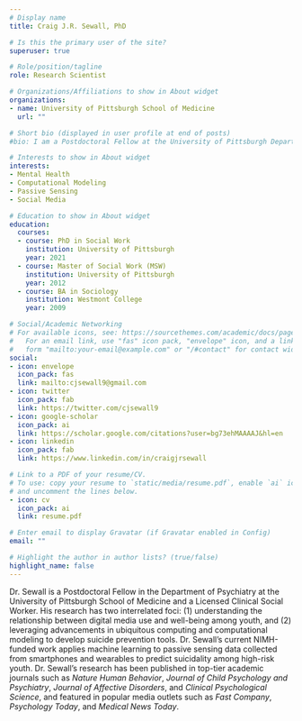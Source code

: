 ```yaml
---
# Display name
title: Craig J.R. Sewall, PhD

# Is this the primary user of the site?
superuser: true

# Role/position/tagline
role: Research Scientist

# Organizations/Affiliations to show in About widget
organizations:
- name: University of Pittsburgh School of Medicine
  url: ""

# Short bio (displayed in user profile at end of posts)
#bio: I am a Postdoctoral Fellow at the University of Pittsburgh Department of Psychiatry and a Licensed Clinical Social Worker. My research focuses on leveraging computational modeling and passive sensing technologies to predict suicidality among youth.

# Interests to show in About widget
interests:
- Mental Health
- Computational Modeling
- Passive Sensing
- Social Media

# Education to show in About widget
education:
  courses:
  - course: PhD in Social Work
    institution: University of Pittsburgh
    year: 2021
  - course: Master of Social Work (MSW)
    institution: University of Pittsburgh
    year: 2012
  - course: BA in Sociology
    institution: Westmont College
    year: 2009

# Social/Academic Networking
# For available icons, see: https://sourcethemes.com/academic/docs/page-builder/#icons
#   For an email link, use "fas" icon pack, "envelope" icon, and a link in the
#   form "mailto:your-email@example.com" or "/#contact" for contact widget.
social:
- icon: envelope
  icon_pack: fas
  link: mailto:cjsewall9@gmail.com
- icon: twitter
  icon_pack: fab
  link: https://twitter.com/cjsewall9
- icon: google-scholar
  icon_pack: ai
  link: https://scholar.google.com/citations?user=bg73ehMAAAAJ&hl=en
- icon: linkedin
  icon_pack: fab
  link: https://www.linkedin.com/in/craigjrsewall

# Link to a PDF of your resume/CV.
# To use: copy your resume to `static/media/resume.pdf`, enable `ai` icons in `params.toml`, 
# and uncomment the lines below.
- icon: cv
  icon_pack: ai
  link: resume.pdf

# Enter email to display Gravatar (if Gravatar enabled in Config)
email: ""

# Highlight the author in author lists? (true/false)
highlight_name: false
---
```

Dr. Sewall is a Postdoctoral Fellow in the Department of Psychiatry at the University of Pittsburgh School of Medicine and a Licensed Clinical Social Worker. His research has two interrelated foci: (1) understanding the relationship between digital media use and well-being among youth, and (2) leveraging advancements in ubiquitous computing and computational modeling to develop suicide prevention tools. Dr. Sewall’s current NIMH-funded work applies machine learning to passive sensing data collected from smartphones and wearables to predict suicidality among high-risk youth. Dr. Sewall’s research has been published in top-tier academic journals such as _Nature Human Behavior_, _Journal of Child Psychology and Psychiatry_, _Journal of Affective Disorders_, and _Clinical Psychological Science_, and featured in popular media outlets such as _Fast Company_, _Psychology Today_, and _Medical News Today_. 

